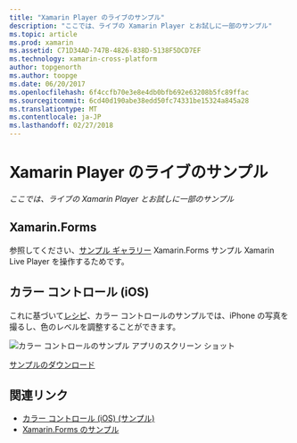 ```yaml
---
title: "Xamarin Player のライブのサンプル"
description: "ここでは、ライブの Xamarin Player とお試しに一部のサンプル"
ms.topic: article
ms.prod: xamarin
ms.assetid: C71D34AD-747B-4826-838D-5138F5DCD7EF
ms.technology: xamarin-cross-platform
author: topgenorth
ms.author: toopge
ms.date: 06/20/2017
ms.openlocfilehash: 6f4ccfb70e3e8e4db0bfb692e63208b5fc89ffac
ms.sourcegitcommit: 6cd40d190abe38edd50fc74331be15324a845a28
ms.translationtype: MT
ms.contentlocale: ja-JP
ms.lasthandoff: 02/27/2018
---
```

# <a name="xamarin-live-player-samples"></a>Xamarin Player のライブのサンプル

_ここでは、ライブの Xamarin Player とお試しに一部のサンプル_

## <a name="xamarinforms"></a>Xamarin.Forms

参照してください、[サンプル ギャラリー](https://developer.xamarin.com/samples/xamarin-live-player/all/) Xamarin.Forms サンプル Xamarin Live Player を操作するためです。

<a name="colorcontrol"/>

## <a name="color-control-ios"></a>カラー コントロール (iOS)

これに基づいて[レシピ](https://developer.xamarin.com/recipes/ios/media/coreimage/adjust_contrast_and_brightness_of_an_image/)、カラー コントロールのサンプルでは、iPhone の写真を撮るし、色のレベルを調整することができます。

![カラー コントロールのサンプル アプリのスクリーン ショット](samples-images/color-control-sml.png)

[サンプルのダウンロード](https://developer.xamarin.com/samples/mobile/LivePlayer/ColorControl/)


## <a name="related-links"></a>関連リンク

- [カラー コントロール (iOS) (サンプル)](https://developer.xamarin.com/samples/mobile/LivePlayer/ColorControl/)
- [Xamarin.Forms のサンプル](https://developer.xamarin.com/samples/xamarin-live-player/all/)
